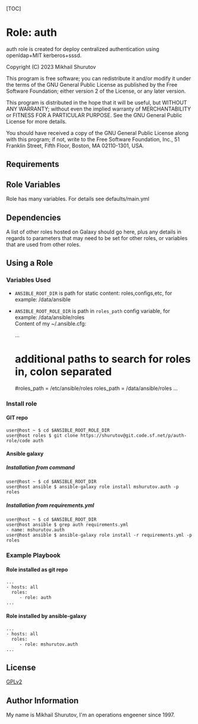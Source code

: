 [TOC]

Role: auth
==========

auth role is created for deploy centralized authentication using openldap+MIT kerberos+sssd.

Copyright (C) 2023  Mikhail Shurutov

This program is free software; you can redistribute it and/or
modify it under the terms of the GNU General Public License
as published by the Free Software Foundation; either version 2
of the License, or any later version.

This program is distributed in the hope that it will be useful,
but WITHOUT ANY WARRANTY; without even the implied warranty of
MERCHANTABILITY or FITNESS FOR A PARTICULAR PURPOSE.  See the
GNU General Public License for more details.

You should have received a copy of the GNU General Public License
along with this program; if not, write to the Free Software
Foundation, Inc., 51 Franklin Street, Fifth Floor, Boston, MA  02110-1301, USA.

Requirements
------------

Role Variables
--------------

Role has many variables. For details see defaults/main.yml

Dependencies
------------

A list of other roles hosted on Galaxy should go here, plus any details in regards to parameters that may need to be set for other roles, or variables that are used from other roles.

Using a Role
----------------

### Variables Used

* `ANSIBLE_ROOT_DIR` is path for static content: roles,configs,etc, for example: /data/ansible
* `ANSIBLE_ROOT_ROLE_DIR` is path in `roles_path` config variable, for example: /data/ansible/roles  
Content of my ~/.ansible.cfg:

    ...
    # additional paths to search for roles in, colon separated
    #roles_path    = /etc/ansible/roles
    roles_path    = /data/ansible/roles
    ...

### Install role
#### GIT repo

    user@host ~ $ cd $ANSIBLE_ROOT_ROLE_DIR
    user@host roles $ git clone https://shurutov@git.code.sf.net/p/auth-role/code auth

#### Ansible galaxy
##### Installation from command

    user@host ~ $ cd $ANSIBLE_ROOT_DIR
    user@host ansible $ ansible-galaxy role install mshurutov.auth -p roles

##### Installation from requirements.yml

    user@host ~ $ cd $ANSIBLE_ROOT_DIR
    user@host ansible $ grep auth requirements.yml
    - name: mshurutov.auth
    user@host ansible $ ansible-galaxy role install -r requirements.yml -p roles

### Example Playbook

#### Role installed as git repo

    ...
    - hosts: all
      roles:
         - role: auth
    ...

#### Role installed by ansible-galaxy

    ...
    - hosts: all
      roles:
         - role: mshurutov.auth
    ...

License
-------

[GPLv2](https://www.gnu.org/licenses/old-licenses/gpl-2.0.txt)

Author Information
------------------

My name is Mikhail Shurutov, I'm an operations engeener since 1997.
